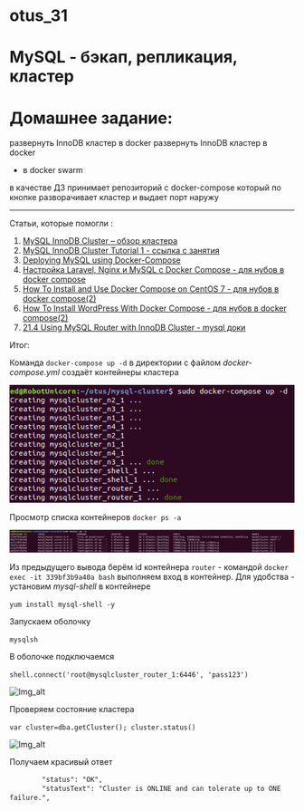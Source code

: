 # otus_31
# MySQL - бэкап, репликация, кластер

# Домашнее задание:

развернуть InnoDB кластер в docker
развернуть InnoDB кластер в docker
* в docker swarm

в качестве ДЗ принимает репозиторий с docker-compose
который по кнопке разворачивает кластер и выдает порт наружу

____________________________________________________________________________________________________________________________

Статьи, которые помогли :

1) [MySQL InnoDB Cluster – обзор кластера](https://sqlinfo.ru/articles/info/35.html)
2) [MySQL InnoDB Cluster Tutorial 1 - ссылка с занятия](https://sakthismysqlblog.wordpress.com/2019/12/27/mysql-innodb-cluster-tutorial-1-group-replication-mysql-shell/)
3) [Deploying MySQL using Docker-Compose](https://linuxhint.com/mysql_docker_compose/)
4) [Настройка Laravel, Nginx и MySQL с Docker Compose - для нубов в docker compose](https://www.digitalocean.com/community/tutorials/how-to-set-up-laravel-nginx-and-mysql-with-docker-compose-ru)
5) [How To Install and Use Docker Compose on CentOS 7 - для нубов в docker compose(2)](https://www.digitalocean.com/community/tutorials/how-to-install-and-use-docker-compose-on-centos-7)
6) [How To Install WordPress With Docker Compose - для нубов в docker compose(2)](https://www.digitalocean.com/community/tutorials/how-to-install-wordpress-with-docker-compose)
7) [21.4 Using MySQL Router with InnoDB Cluster - mysql доки](https://dev.mysql.com/doc/refman/8.0/en/mysql-innodb-cluster-using-router.html)

Итог:

Команда ```docker-compose up -d``` в директории с файлом *docker-compose.yml* создаёт контейнеры кластера

![Img_alt](https://github.com/Edo1993/otus_31/blob/master/pics/311.png)

Просмотр списка контейнеров ```docker ps -a```

![Img_alt](https://github.com/Edo1993/otus_31/blob/master/pics/312.png)

Из предыдущего вывода берём id контейнера ```router``` - командой 
```docker exec -it 339bf3b9a40a bash```
выполняем вход в контейнер.
Для удобства - установим *mysql-shell* в контейнере

```yum install mysql-shell -y```

Запускаем оболочку

```mysqlsh```

В оболочке подключаемся

```shell.connect('root@mysqlcluster_router_1:6446', 'pass123') ```

![Img_alt](https://github.com/Edo1993/otus_31/blob/master/pics/313.png)

Проверяем состояние кластера

```var cluster=dba.getCluster(); cluster.status()```

![Img_alt](https://github.com/Edo1993/otus_31/blob/master/pics/314.png)

Получаем красивый ответ

```
        "status": "OK", 
        "statusText": "Cluster is ONLINE and can tolerate up to ONE failure.", 
```
